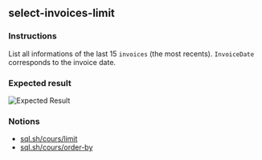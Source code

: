 ## select-invoices-limit

### Instructions

List all informations of the last 15 `invoices` (the most recents). `InvoiceDate` corresponds to the invoice date.

### Expected result

![Expected Result](https://thomaslenaour.github.io/ytrack/subjects/select-invoices-limit/expected.png)

### Notions

- [sql.sh/cours/limit](https://sql.sh/cours/limit)
- [sql.sh/cours/order-by](https://sql.sh/cours/order-by)
